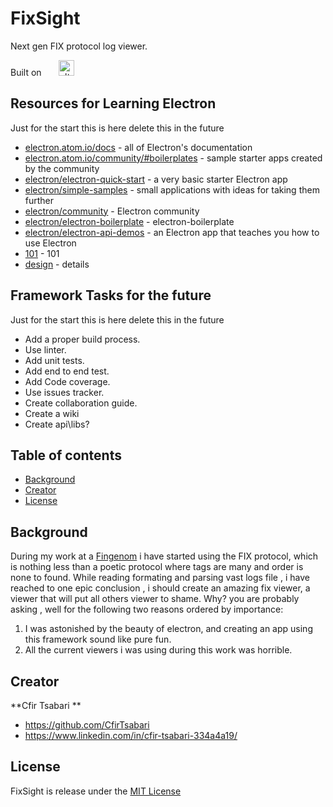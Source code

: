 # FixSight
Next gen FIX protocol log viewer.

Built on &nbsp;&nbsp;&nbsp;&nbsp;&nbsp;
<a href="https://electron.atom.io/">
<img src="https://electron.atom.io/images/electron-logo.svg" alt="alt text" height="25">
</a>


## Resources for Learning Electron
Just for the start this is here delete this in the future 

- [electron.atom.io/docs](http://electron.atom.io/docs) - all of Electron's documentation
- [electron.atom.io/community/#boilerplates](http://electron.atom.io/community/#boilerplates) - sample starter apps created by the community
- [electron/electron-quick-start](https://github.com/electron/electron-quick-start) - a very basic starter Electron app
- [electron/simple-samples](https://github.com/electron/simple-samples) - small applications with ideas for taking them further
- [electron/community](https://electron.atom.io/community/) - Electron community
- [electron/electron-boilerplate](https://github.com/szwacz/electron-boilerplate) - electron-boilerplate
- [electron/electron-api-demos](https://github.com/electron/electron-api-demos) - an Electron app that teaches you how to use Electron
- [101](https://scotch.io/tutorials/creating-desktop-applications-with-angularjs-and-github-electron) - 101
- [design](https://github.com/ilyavorobiev/atom-docs/blob/master/atom-shell/Architecture.md) - details
## Framework Tasks for the future 
Just for the start this is here delete this in the future 
- Add a proper build process.
- Use linter.
- Add unit tests.
- Add end to end test.
- Add Code coverage.
- Use issues tracker.
- Create collaboration guide.
- Create a wiki
- Create api\libs?


## Table of contents
- [Background](#background)
- [Creator](#creator)
- [License](#license)
## Background
During my work at a [Fingenom](https://www.linkedin.com/company-beta/3315906/) i have started using the FIX protocol, which is nothing less than a poetic protocol where tags are many and order is none to found.
While reading formating and parsing vast logs file , i have reached to one epic conclusion , i should create an amazing fix viewer, a viewer that will put all others viewer to shame.
Why? you are probably asking , well for the following two reasons ordered by importance:
1. I was astonished by the beauty of electron, and creating an app using this framework sound like pure fun.
2. All the current viewers i was using during this work was horrible.
## Creator
**Cfir Tsabari **
- <https://github.com/CfirTsabari>
- <https://www.linkedin.com/in/cfir-tsabari-334a4a19/>
## License
FixSight is release under the [MIT License](LICENSE.md)
